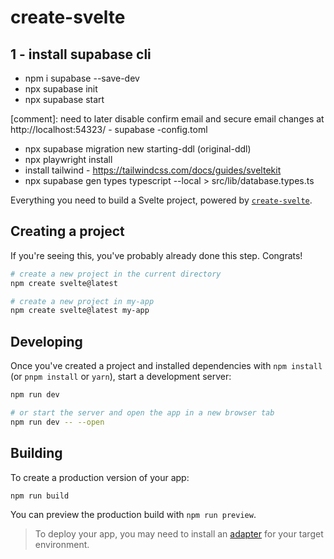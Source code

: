 # create-svelte

## 1 - install supabase cli
- npm i supabase --save-dev
- npx supabase init
- npx supabase start

[comment]: need to later disable confirm email and secure email changes at http://localhost:54323/ - supabase -config.toml

- npx supabase migration new starting-ddl (original-ddl)
- npx playwright install
- install tailwind - https://tailwindcss.com/docs/guides/sveltekit
- npx supabase gen types typescript --local > src/lib/database.types.ts

Everything you need to build a Svelte project, powered by [`create-svelte`](https://github.com/sveltejs/kit/tree/master/packages/create-svelte).

## Creating a project

If you're seeing this, you've probably already done this step. Congrats!

```bash
# create a new project in the current directory
npm create svelte@latest

# create a new project in my-app
npm create svelte@latest my-app
```

## Developing

Once you've created a project and installed dependencies with `npm install` (or `pnpm install` or `yarn`), start a development server:

```bash
npm run dev

# or start the server and open the app in a new browser tab
npm run dev -- --open
```

## Building

To create a production version of your app:

```bash
npm run build
```

You can preview the production build with `npm run preview`.

> To deploy your app, you may need to install an [adapter](https://kit.svelte.dev/docs/adapters) for your target environment.
